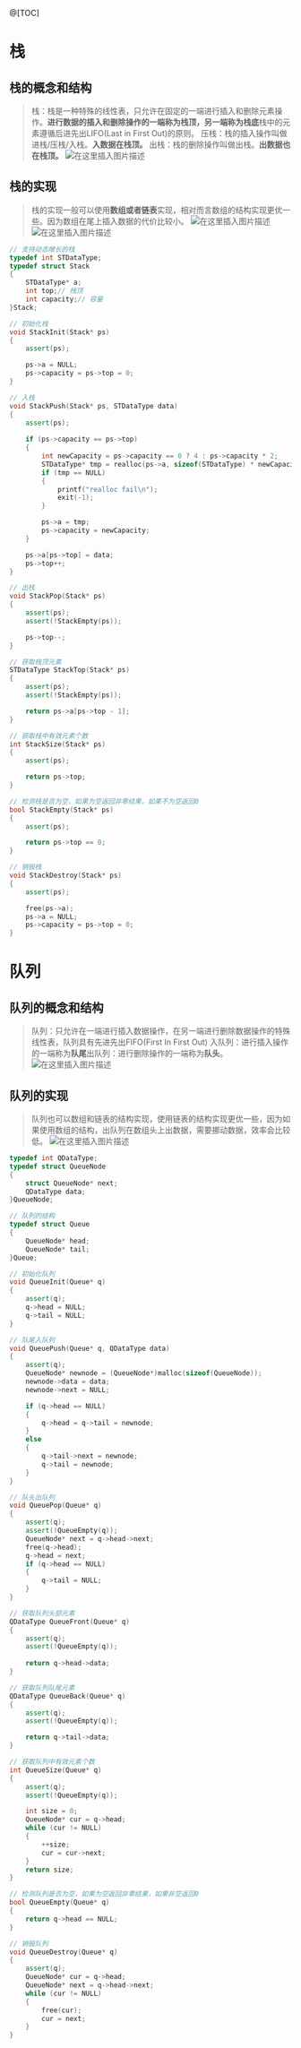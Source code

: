 ﻿@[TOC]
# 栈
## 栈的概念和结构

> 栈：栈是一种特殊的线性表，只允许在固定的一端进行插入和删除元素操作。**进行数据的插入和删除操作的一端称为栈顶，另一端称为栈底**栈中的元素遵循后进先出LIFO(Last in First Out)的原则。
压栈：栈的插入操作叫做进栈/压栈/入栈。**入数据在栈顶。**
出栈：栈的删除操作叫做出栈。**出数据也在栈顶。**
![在这里插入图片描述](https://img-blog.csdnimg.cn/b7316270bbe44285abad7f12b83a68df.png?x-oss-process=image/watermark,type_d3F5LXplbmhlaQ,shadow_50,text_Q1NETiBA6L-Y5bCP57uZ5Liq6Z2i5a2Q,size_20,color_FFFFFF,t_70,g_se,x_16)
## 栈的实现
> 栈的实现一般可以使用**数组或者链表**实现，相对而言数组的结构实现更优一些。因为数组在尾上插入数据的代价比较小。
> ![在这里插入图片描述](https://img-blog.csdnimg.cn/eb1ba6ac7e1849abb9af014d08be0d56.png?x-oss-process=image/watermark,type_d3F5LXplbmhlaQ,shadow_50,text_Q1NETiBA6L-Y5bCP57uZ5Liq6Z2i5a2Q,size_20,color_FFFFFF,t_70,g_se,x_16)
> ![在这里插入图片描述](https://img-blog.csdnimg.cn/fce671dffd95429fba636761d8a080e3.png?x-oss-process=image/watermark,type_d3F5LXplbmhlaQ,shadow_50,text_Q1NETiBA6L-Y5bCP57uZ5Liq6Z2i5a2Q,size_20,color_FFFFFF,t_70,g_se,x_16)


```cpp
// 支持动态增长的栈
typedef int STDataType;
typedef struct Stack
{
	STDataType* a;
	int top;// 栈顶
	int capacity;// 容量
}Stack;

// 初始化栈 
void StackInit(Stack* ps)
{
	assert(ps);

	ps->a = NULL;
	ps->capacity = ps->top = 0;
}

// 入栈 
void StackPush(Stack* ps, STDataType data)
{
	assert(ps);
	
	if (ps->capacity == ps->top)
	{
		int newCapacity = ps->capacity == 0 ? 4 : ps->capacity * 2;
		STDataType* tmp = realloc(ps->a, sizeof(STDataType) * newCapacity);
		if (tmp == NULL)
		{
			printf("realloc fail\n");
			exit(-1);
		}

		ps->a = tmp;
		ps->capacity = newCapacity;
	}

	ps->a[ps->top] = data;
	ps->top++;
}

// 出栈 
void StackPop(Stack* ps)
{
	assert(ps);
	assert(!StackEmpty(ps));

	ps->top--;
}

// 获取栈顶元素 
STDataType StackTop(Stack* ps)
{
	assert(ps);
	assert(!StackEmpty(ps));

	return ps->a[ps->top - 1];
} 

// 获取栈中有效元素个数 
int StackSize(Stack* ps)
{
	assert(ps);

	return ps->top;
}

// 检测栈是否为空，如果为空返回非零结果，如果不为空返回0 
bool StackEmpty(Stack* ps)
{
	assert(ps);

	return ps->top == 0;
}

// 销毁栈 
void StackDestroy(Stack* ps)
{
	assert(ps);

	free(ps->a);
	ps->a = NULL;
	ps->capacity = ps->top = 0;
}
```
# 队列
## 队列的概念和结构

> 队列：只允许在一端进行插入数据操作，在另一端进行删除数据操作的特殊线性表，队列具有先进先出FIFO(First In First Out) 入队列：进行插入操作的一端称为**队尾**出队列：进行删除操作的一端称为**队头**。
![在这里插入图片描述](https://img-blog.csdnimg.cn/3353ba665a184174a0bb18d1ec55d615.png?x-oss-process=image/watermark,type_d3F5LXplbmhlaQ,shadow_50,text_Q1NETiBA6L-Y5bCP57uZ5Liq6Z2i5a2Q,size_20,color_FFFFFF,t_70,g_se,x_16)
## 队列的实现
> 队列也可以数组和链表的结构实现，使用链表的结构实现更优一些，因为如果使用数组的结构，出队列在数组头上出数据，需要挪动数据，效率会比较低。
> ![在这里插入图片描述](https://img-blog.csdnimg.cn/0b9d6c5effb740c093508a2b063aeb5e.png?x-oss-process=image/watermark,type_d3F5LXplbmhlaQ,shadow_50,text_Q1NETiBA6L-Y5bCP57uZ5Liq6Z2i5a2Q,size_20,color_FFFFFF,t_70,g_se,x_16)

```cpp
typedef int QDataType;
typedef struct QueueNode
{
	struct QueueNode* next;
	QDataType data;
}QueueNode; 

// 队列的结构 
typedef struct Queue
{
	QueueNode* head;
	QueueNode* tail;
}Queue;

// 初始化队列 
void QueueInit(Queue* q)
{
	assert(q);
	q->head = NULL;
	q->tail = NULL;
}

// 队尾入队列 
void QueuePush(Queue* q, QDataType data)
{
	assert(q);
	QueueNode* newnode = (QueueNode*)malloc(sizeof(QueueNode));
	newnode->data = data;
	newnode->next = NULL;

	if (q->head == NULL)
	{
		q->head = q->tail = newnode;
	}
	else
	{
		q->tail->next = newnode;
		q->tail = newnode;
	}
}

// 队头出队列 
void QueuePop(Queue* q)
{
	assert(q);
	assert(!QueueEmpty(q));
	QueueNode* next = q->head->next;
	free(q->head);
	q->head = next;
	if (q->head == NULL)
	{
		q->tail = NULL;
	}
}

// 获取队列头部元素 
QDataType QueueFront(Queue* q)
{
	assert(q);
	assert(!QueueEmpty(q));
	
	return q->head->data;
}

// 获取队列队尾元素 
QDataType QueueBack(Queue* q)
{
	assert(q);
	assert(!QueueEmpty(q));

	return q->tail->data;
}

// 获取队列中有效元素个数 
int QueueSize(Queue* q)
{
	assert(q);
	assert(!QueueEmpty(q));

	int size = 0;
	QueueNode* cur = q->head;
	while (cur != NULL)
	{
		++size;
		cur = cur->next;
	}
	return size;
}

// 检测队列是否为空，如果为空返回非零结果，如果非空返回0 
bool QueueEmpty(Queue* q)
{
	return q->head == NULL;
}

// 销毁队列 
void QueueDestroy(Queue* q)
{
	assert(q);
	QueueNode* cur = q->head;
	QueueNode* next = q->head->next;
	while (cur != NULL)
	{
		free(cur);
		cur = next;
	}
}


```

